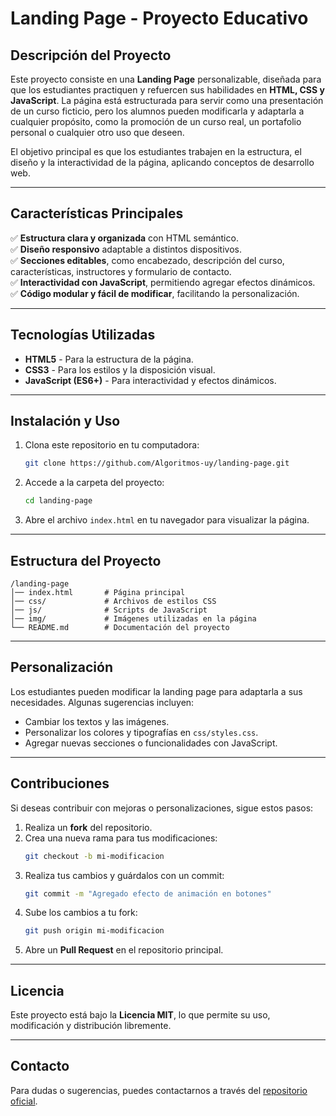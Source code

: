# Landing Page - Proyecto Educativo

## Descripción del Proyecto

Este proyecto consiste en una **Landing Page** personalizable, diseñada para que los estudiantes practiquen y refuercen sus habilidades en **HTML, CSS y JavaScript**. La página está estructurada para servir como una presentación de un curso ficticio, pero los alumnos pueden modificarla y adaptarla a cualquier propósito, como la promoción de un curso real, un portafolio personal o cualquier otro uso que deseen.

El objetivo principal es que los estudiantes trabajen en la estructura, el diseño y la interactividad de la página, aplicando conceptos de desarrollo web.

---

## Características Principales

✅ **Estructura clara y organizada** con HTML semántico.  
✅ **Diseño responsivo** adaptable a distintos dispositivos.  
✅ **Secciones editables**, como encabezado, descripción del curso, características, instructores y formulario de contacto.  
✅ **Interactividad con JavaScript**, permitiendo agregar efectos dinámicos.  
✅ **Código modular y fácil de modificar**, facilitando la personalización.  

---

## Tecnologías Utilizadas

- **HTML5** - Para la estructura de la página.
- **CSS3** - Para los estilos y la disposición visual.
- **JavaScript (ES6+)** - Para interactividad y efectos dinámicos.

---

## Instalación y Uso

1. Clona este repositorio en tu computadora:
   ```bash
   git clone https://github.com/Algoritmos-uy/landing-page.git
   ```
2. Accede a la carpeta del proyecto:
   ```bash
   cd landing-page
   ```
3. Abre el archivo `index.html` en tu navegador para visualizar la página.

---

## Estructura del Proyecto

```
/landing-page
│── index.html       # Página principal
│── css/             # Archivos de estilos CSS
│── js/              # Scripts de JavaScript
│── img/             # Imágenes utilizadas en la página
└── README.md        # Documentación del proyecto
```

---

## Personalización

Los estudiantes pueden modificar la landing page para adaptarla a sus necesidades. Algunas sugerencias incluyen:

- Cambiar los textos y las imágenes.
- Personalizar los colores y tipografías en `css/styles.css`.
- Agregar nuevas secciones o funcionalidades con JavaScript.

---

## Contribuciones

Si deseas contribuir con mejoras o personalizaciones, sigue estos pasos:

1. Realiza un **fork** del repositorio.
2. Crea una nueva rama para tus modificaciones:
   ```bash
   git checkout -b mi-modificacion
   ```
3. Realiza tus cambios y guárdalos con un commit:
   ```bash
   git commit -m "Agregado efecto de animación en botones"
   ```
4. Sube los cambios a tu fork:
   ```bash
   git push origin mi-modificacion
   ```
5. Abre un **Pull Request** en el repositorio principal.

---

## Licencia

Este proyecto está bajo la **Licencia MIT**, lo que permite su uso, modificación y distribución libremente.

---

## Contacto

Para dudas o sugerencias, puedes contactarnos a través del [repositorio oficial](https://github.com/Algoritmos-uy/landing-page).


